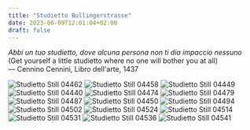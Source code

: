 ```yaml
---
title: "Studietto Bullingerstrasse"
date: 2023-06-09T12:01:04+02:00
draft: false
---
```


_Abbi un tuo studietto, dove alcuna persona non ti dia impaccio nessuno_
<br />
(Get yourself a little studietto where no one will bother you at all)
<br />
— Cennino Cennini, Libro dell'arte, 1437

![Studietto Still 04462](/img/studietto-04462.jpg)
![Studietto Still 04458](/img/studietto-04458.jpg)
![Studietto Still 04449](/img/studietto-04449.jpg)
![Studietto Still 04440](/img/studietto-04440.jpg)
![Studietto Still 04474](/img/studietto-04474.jpg)
![Studietto Still 04479](/img/studietto-04479.jpg)
![Studietto Still 04487](/img/studietto-04487.jpg)
![Studietto Still 04450](/img/studietto-04450.jpg)
![Studietto Still 04494](/img/studietto-04494.jpg)
![Studietto Still 04502](/img/studietto-04502.jpg)
![Studietto Still 04524](/img/studietto-04524.jpg)
![Studietto Still 04514](/img/studietto-04514.jpg)
![Studietto Still 04531](/img/studietto-04531.jpg)
![Studietto Still 04536](/img/studietto-04536.jpg)
![Studietto Still 04541](/img/studietto-04541.jpg)
